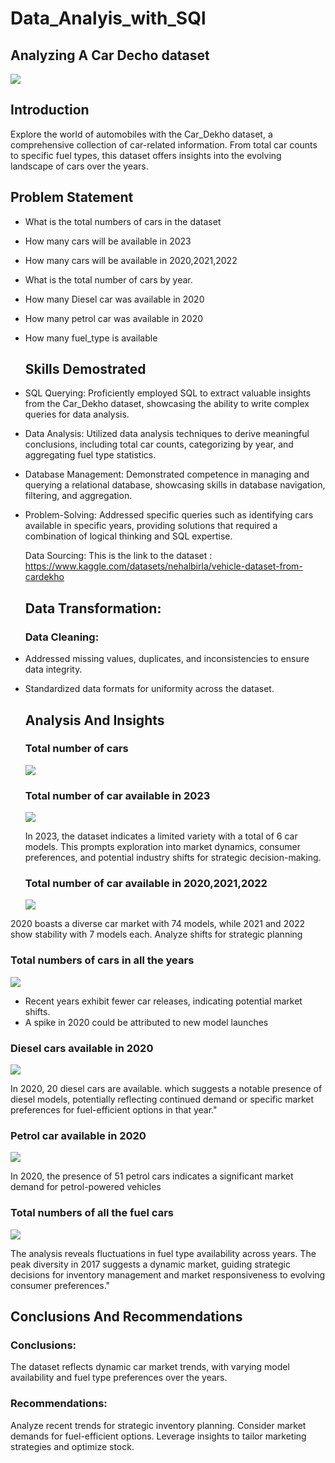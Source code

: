 # Data_Analyis_with_SQl

## Analyzing A Car Decho dataset

![](Car_professional%20background%202.avif)

## Introduction
Explore the world of automobiles with the Car_Dekho dataset, a comprehensive collection of car-related information. From total car counts to specific fuel types, this dataset offers insights into the evolving landscape of cars over the years.

## Problem Statement

- What is the total numbers of cars in the dataset
- How many cars will be available in 2023
- How many cars will be available in 2020,2021,2022
- What is the total number of cars by year.
- How many Diesel car was available in 2020
- How many petrol car was available in 2020
- How many fuel_type is available

  ## Skills Demostrated
  
- SQL Querying: Proficiently employed SQL to extract valuable insights from the Car_Dekho dataset, showcasing the ability to write complex queries for data analysis.

- Data Analysis: Utilized data analysis techniques to derive meaningful conclusions, including total car counts, categorizing by year, and aggregating fuel type statistics.

- Database Management: Demonstrated competence in managing and querying a relational database, showcasing skills in database navigation, filtering, and aggregation.

- Problem-Solving: Addressed specific queries such as identifying cars available in specific years, providing solutions that required a combination of logical thinking and SQL expertise.

  Data Sourcing: This is the link to the dataset : https://www.kaggle.com/datasets/nehalbirla/vehicle-dataset-from-cardekho

  ## Data Transformation:
  ### Data Cleaning:

- Addressed missing values, duplicates, and inconsistencies to ensure data integrity.
- Standardized data formats for uniformity across the dataset.

  ## Analysis And Insights
  
  ### Total number of cars
  
  ![](Total_car.JPG)

  ### Total number of car available in 2023

  ![](Cars_available%20in%202023.JPG)
  
  In 2023, the dataset indicates a limited variety with a total of 6 car models. This prompts exploration into market dynamics, consumer preferences, and potential industry shifts for strategic decision-making.

  ### Total number of car available in 2020,2021,2022
  
  ![](Car_availability%20_2020_2021_2022.JPG)
  
2020 boasts a diverse car market with 74 models, while 2021 and 2022 show stability with 7 models each. Analyze shifts for strategic planning

  ### Total numbers of cars in all the years

  ![](total_number_peryear.JPG)

  - Recent years exhibit fewer car releases, indicating potential market shifts.
  - A spike in 2020 could be attributed to new model launches

  ### Diesel cars available in 2020
  
  ![](Diesel_car_2020.JPG)

  In 2020, 20 diesel cars are available. which suggests a notable presence of diesel models, potentially reflecting continued demand or specific market preferences for fuel-efficient options in that year."

  ### Petrol car available in 2020
  
  ![](Petrol_2020.JPG)
  
  In 2020, the presence of 51 petrol cars indicates a significant market demand for petrol-powered vehicles

  ### Total numbers of all the fuel cars
  
  ![](Total_fuel_car.JPG)
  
  The analysis reveals fluctuations in fuel type availability across years. The peak diversity in 2017 suggests a dynamic market, guiding strategic decisions for inventory management and market responsiveness to evolving consumer preferences."


 ## Conclusions And Recommendations
 
 ### Conclusions: 
 
 The dataset reflects dynamic car market trends, with varying model availability and fuel type preferences over the years.

### Recommendations:

Analyze recent trends for strategic inventory planning.
Consider market demands for fuel-efficient options.
Leverage insights to tailor marketing strategies and optimize stock.





  
  

  

  
  


